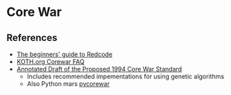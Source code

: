 # Core War





## References


- [The beginners' guide to Redcode](http://vyznev.net/corewar/guide.html)
- [KOTH.org Corewar FAQ](http://www.koth.org/corewar-faq.html)
- [Annotated Draft of the Proposed 1994 Core War Standard](http://www.koth.org/info/icws94.html)
  - Includes recommended impementations for using genetic algorithms
  - Also Python mars [pycorewar](https://corewar.co.uk/gutzeit/pycorewar/)
